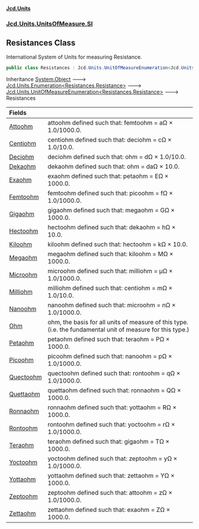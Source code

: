 #### [Jcd.Units](index.md 'index')

### [Jcd.Units.UnitsOfMeasure.SI](Jcd.Units.UnitsOfMeasure.SI.md 'Jcd.Units.UnitsOfMeasure.SI')

## Resistances Class

International System of Units for measuring Resistance.

```csharp
public class Resistances : Jcd.Units.UnitOfMeasureEnumeration<Jcd.Units.UnitsOfMeasure.SI.Resistances, Jcd.Units.UnitTypes.Resistance>
```

Inheritance [System.Object](https://docs.microsoft.com/en-us/dotnet/api/System.Object 'System.Object') &#129106; [Jcd.Units.Enumeration&lt;](Enumeration_TEnumeration,T_.md 'Jcd.Units.Enumeration<TEnumeration,T>')[Resistances](Resistances.md 'Jcd.Units.UnitsOfMeasure.SI.Resistances')[,](Enumeration_TEnumeration,T_.md 'Jcd.Units.Enumeration<TEnumeration,T>')[Resistance](Resistance.md 'Jcd.Units.UnitTypes.Resistance')[&gt;](Enumeration_TEnumeration,T_.md 'Jcd.Units.Enumeration<TEnumeration,T>') &#129106; [Jcd.Units.UnitOfMeasureEnumeration&lt;](UnitOfMeasureEnumeration_TEnumeration,T_.md 'Jcd.Units.UnitOfMeasureEnumeration<TEnumeration,T>')[Resistances](Resistances.md 'Jcd.Units.UnitsOfMeasure.SI.Resistances')[,](UnitOfMeasureEnumeration_TEnumeration,T_.md 'Jcd.Units.UnitOfMeasureEnumeration<TEnumeration,T>')[Resistance](Resistance.md 'Jcd.Units.UnitTypes.Resistance')[&gt;](UnitOfMeasureEnumeration_TEnumeration,T_.md 'Jcd.Units.UnitOfMeasureEnumeration<TEnumeration,T>') &#129106; Resistances

| Fields                                                                                    |                                                                                                             |
|:------------------------------------------------------------------------------------------|:------------------------------------------------------------------------------------------------------------|
| [Attoohm](Resistances.Attoohm.md 'Jcd.Units.UnitsOfMeasure.SI.Resistances.Attoohm')       | attoohm defined such that: femtoohm = aΩ × 1.0/1000.0.                                                      |
| [Centiohm](Resistances.Centiohm.md 'Jcd.Units.UnitsOfMeasure.SI.Resistances.Centiohm')    | centiohm defined such that: deciohm = cΩ × 1.0/10.0.                                                        |
| [Deciohm](Resistances.Deciohm.md 'Jcd.Units.UnitsOfMeasure.SI.Resistances.Deciohm')       | deciohm defined such that: ohm = dΩ × 1.0/10.0.                                                             |
| [Dekaohm](Resistances.Dekaohm.md 'Jcd.Units.UnitsOfMeasure.SI.Resistances.Dekaohm')       | dekaohm defined such that: ohm = daΩ × 10.0.                                                                |
| [Exaohm](Resistances.Exaohm.md 'Jcd.Units.UnitsOfMeasure.SI.Resistances.Exaohm')          | exaohm defined such that: petaohm = EΩ × 1000.0.                                                            |
| [Femtoohm](Resistances.Femtoohm.md 'Jcd.Units.UnitsOfMeasure.SI.Resistances.Femtoohm')    | femtoohm defined such that: picoohm = fΩ × 1.0/1000.0.                                                      |
| [Gigaohm](Resistances.Gigaohm.md 'Jcd.Units.UnitsOfMeasure.SI.Resistances.Gigaohm')       | gigaohm defined such that: megaohm = GΩ × 1000.0.                                                           |
| [Hectoohm](Resistances.Hectoohm.md 'Jcd.Units.UnitsOfMeasure.SI.Resistances.Hectoohm')    | hectoohm defined such that: dekaohm = hΩ × 10.0.                                                            |
| [Kiloohm](Resistances.Kiloohm.md 'Jcd.Units.UnitsOfMeasure.SI.Resistances.Kiloohm')       | kiloohm defined such that: hectoohm = kΩ × 10.0.                                                            |
| [Megaohm](Resistances.Megaohm.md 'Jcd.Units.UnitsOfMeasure.SI.Resistances.Megaohm')       | megaohm defined such that: kiloohm = MΩ × 1000.0.                                                           |
| [Microohm](Resistances.Microohm.md 'Jcd.Units.UnitsOfMeasure.SI.Resistances.Microohm')    | microohm defined such that: milliohm = μΩ × 1.0/1000.0.                                                     |
| [Milliohm](Resistances.Milliohm.md 'Jcd.Units.UnitsOfMeasure.SI.Resistances.Milliohm')    | milliohm defined such that: centiohm = mΩ × 1.0/10.0.                                                       |
| [Nanoohm](Resistances.Nanoohm.md 'Jcd.Units.UnitsOfMeasure.SI.Resistances.Nanoohm')       | nanoohm defined such that: microohm = nΩ × 1.0/1000.0.                                                      |
| [Ohm](Resistances.Ohm.md 'Jcd.Units.UnitsOfMeasure.SI.Resistances.Ohm')                   | ohm, the basis for all units of measure of this type. (i.e. the fundamental unit of measure for this type.) |
| [Petaohm](Resistances.Petaohm.md 'Jcd.Units.UnitsOfMeasure.SI.Resistances.Petaohm')       | petaohm defined such that: teraohm = PΩ × 1000.0.                                                           |
| [Picoohm](Resistances.Picoohm.md 'Jcd.Units.UnitsOfMeasure.SI.Resistances.Picoohm')       | picoohm defined such that: nanoohm = pΩ × 1.0/1000.0.                                                       |
| [Quectoohm](Resistances.Quectoohm.md 'Jcd.Units.UnitsOfMeasure.SI.Resistances.Quectoohm') | quectoohm defined such that: rontoohm = qΩ × 1.0/1000.0.                                                    |
| [Quettaohm](Resistances.Quettaohm.md 'Jcd.Units.UnitsOfMeasure.SI.Resistances.Quettaohm') | quettaohm defined such that: ronnaohm = QΩ × 1000.0.                                                        |
| [Ronnaohm](Resistances.Ronnaohm.md 'Jcd.Units.UnitsOfMeasure.SI.Resistances.Ronnaohm')    | ronnaohm defined such that: yottaohm = RΩ × 1000.0.                                                         |
| [Rontoohm](Resistances.Rontoohm.md 'Jcd.Units.UnitsOfMeasure.SI.Resistances.Rontoohm')    | rontoohm defined such that: yoctoohm = rΩ × 1.0/1000.0.                                                     |
| [Teraohm](Resistances.Teraohm.md 'Jcd.Units.UnitsOfMeasure.SI.Resistances.Teraohm')       | teraohm defined such that: gigaohm = TΩ × 1000.0.                                                           |
| [Yoctoohm](Resistances.Yoctoohm.md 'Jcd.Units.UnitsOfMeasure.SI.Resistances.Yoctoohm')    | yoctoohm defined such that: zeptoohm = yΩ × 1.0/1000.0.                                                     |
| [Yottaohm](Resistances.Yottaohm.md 'Jcd.Units.UnitsOfMeasure.SI.Resistances.Yottaohm')    | yottaohm defined such that: zettaohm = YΩ × 1000.0.                                                         |
| [Zeptoohm](Resistances.Zeptoohm.md 'Jcd.Units.UnitsOfMeasure.SI.Resistances.Zeptoohm')    | zeptoohm defined such that: attoohm = zΩ × 1.0/1000.0.                                                      |
| [Zettaohm](Resistances.Zettaohm.md 'Jcd.Units.UnitsOfMeasure.SI.Resistances.Zettaohm')    | zettaohm defined such that: exaohm = ZΩ × 1000.0.                                                           |
